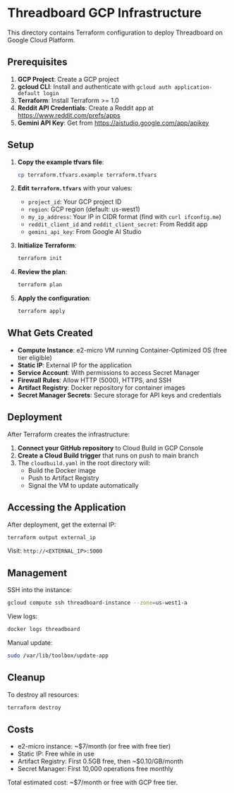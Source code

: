 # Threadboard GCP Infrastructure

This directory contains Terraform configuration to deploy Threadboard on Google Cloud Platform.

## Prerequisites

1. **GCP Project**: Create a GCP project
2. **gcloud CLI**: Install and authenticate with `gcloud auth application-default login`
3. **Terraform**: Install Terraform >= 1.0
4. **Reddit API Credentials**: Create a Reddit app at https://www.reddit.com/prefs/apps
5. **Gemini API Key**: Get from https://aistudio.google.com/app/apikey

## Setup

1. **Copy the example tfvars file**:
   ```bash
   cp terraform.tfvars.example terraform.tfvars
   ```

2. **Edit `terraform.tfvars`** with your values:
   - `project_id`: Your GCP project ID
   - `region`: GCP region (default: us-west1)
   - `my_ip_address`: Your IP in CIDR format (find with `curl ifconfig.me`)
   - `reddit_client_id` and `reddit_client_secret`: From Reddit app
   - `gemini_api_key`: From Google AI Studio

3. **Initialize Terraform**:
   ```bash
   terraform init
   ```

4. **Review the plan**:
   ```bash
   terraform plan
   ```

5. **Apply the configuration**:
   ```bash
   terraform apply
   ```

## What Gets Created

- **Compute Instance**: e2-micro VM running Container-Optimized OS (free tier eligible)
- **Static IP**: External IP for the application
- **Service Account**: With permissions to access Secret Manager
- **Firewall Rules**: Allow HTTP (5000), HTTPS, and SSH
- **Artifact Registry**: Docker repository for container images
- **Secret Manager Secrets**: Secure storage for API keys and credentials

## Deployment

After Terraform creates the infrastructure:

1. **Connect your GitHub repository** to Cloud Build in GCP Console
2. **Create a Cloud Build trigger** that runs on push to main branch
3. The `cloudbuild.yaml` in the root directory will:
   - Build the Docker image
   - Push to Artifact Registry
   - Signal the VM to update automatically

## Accessing the Application

After deployment, get the external IP:

```bash
terraform output external_ip
```

Visit: `http://<EXTERNAL_IP>:5000`

## Management

SSH into the instance:
```bash
gcloud compute ssh threadboard-instance --zone=us-west1-a
```

View logs:
```bash
docker logs threadboard
```

Manual update:
```bash
sudo /var/lib/toolbox/update-app
```

## Cleanup

To destroy all resources:

```bash
terraform destroy
```

## Costs

- e2-micro instance: ~$7/month (or free with free tier)
- Static IP: Free while in use
- Artifact Registry: First 0.5GB free, then ~$0.10/GB/month
- Secret Manager: First 10,000 operations free monthly

Total estimated cost: ~$7/month or free with GCP free tier.
